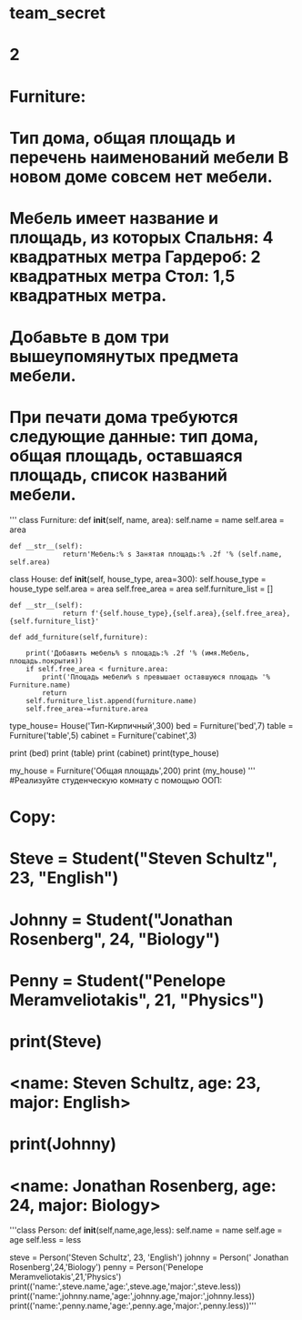 # team_secret
# 2 
# Furniture:
# Тип дома, общая площадь и перечень наименований мебели В новом доме совсем нет мебели.
# Мебель имеет название и площадь, из которых Спальня: 4 квадратных метра Гардероб: 2 квадратных метра Стол: 1,5 квадратных метра.
# Добавьте в дом три вышеупомянутых предмета мебели.
# При печати дома требуются следующие данные: тип дома, общая площадь, оставшаяся площадь, список названий мебели.
'''
class Furniture:
    def __init__(self, name, area):
        self.name = name
        self.area = area

    def __str__(self):
                 return'Мебель:% s Занятая площадь:% .2f '% (self.name, self.area)

class House:
    def __init__(self, house_type, area=300):
        self.house_type = house_type
        self.area = area
        self.free_area = area
        self.furniture_list = []

    def __str__(self):
                 return f'{self.house_type},{self.area},{self.free_area},{self.furniture_list}'

    def add_furniture(self,furniture):

        print('Добавить мебель% s площадь:% .2f '% (имя.Мебель, площадь.покрытия))
        if self.free_area < furniture.area:
            print('Площадь мебели% s превышает оставшуюся площадь '% Furniture.name)
            return
        self.furniture_list.append(furniture.name)
        self.free_area-=furniture.area


type_house= House('Тип-Кирпичный',300)
bed = Furniture('bed',7)
table = Furniture('table',5)
cabinet = Furniture('cabinet',3)

print (bed)
print (table)
print (cabinet)
print(type_house)

my_house = Furniture('Общая площадь',200)
print (my_house)
'''
#Реализуйте студенческую комнату с помощью ООП:

# Copy:
# Steve = Student("Steven Schultz", 23, "English")
# Johnny = Student("Jonathan Rosenberg", 24, "Biology")
# Penny = Student("Penelope Meramveliotakis", 21, "Physics")
# print(Steve)
# <name: Steven Schultz, age: 23, major: English>
# print(Johnny)
# <name: Jonathan Rosenberg, age: 24, major: Biology>
'''class Person:
    def __init__(self,name,age,less):
        self.name = name
        self.age = age
        self.less = less


steve = Person('Steven Schultz', 23, 'English')
johnny = Person(' Jonathan Rosenberg',24,'Biology')
penny = Person('Penelope Meramveliotakis',21,'Physics')
print(('name:',steve.name,'age:',steve.age,'major:',steve.less))
print(('name:',johnny.name,'age:',johnny.age,'major:',johnny.less))
print(('name:',penny.name,'age:',penny.age,'major:',penny.less))'''
